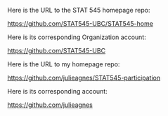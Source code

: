 Here is the URL to the STAT 545 homepage repo:

https://github.com/STAT545-UBC/STAT545-home

Here is its corresponding Organization account:

https://github.com/STAT545-UBC


Here is the URL to my homepage repo:

https://github.com/julieagnes/STAT545-participation

Here is its corresponding account:

https://github.com/julieagnes
